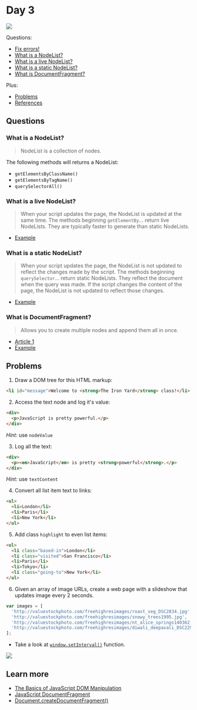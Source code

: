 # Day 3

![](https://alleyhope.files.wordpress.com/2014/05/tumblr_mnenvlkf0o1sqv3nio1_500.gif)

Questions:

+ [Fix errors!](fix-errors.md)
+ [What is a NodeList?](#what-is-a-nodelist)
+ [What is a live NodeList?](#what-is-a-live-nodelist)
+ [What is a static NodeList?](#what-is-a-static-nodelist)
+ [What is DocumentFragment?](#what-is-documentfragment)

Plus:

+ [Problems](#problems)
+ [References](#references)

## Questions

### What is a NodeList?

> NodeList is a collection of nodes.

The following methods will returns a NodeList:

+ `getElementsByClassName()`
+ `getElementsByTagName()`
+ `querySelectorAll()`

### What is a live NodeList?

> When your script updates the page, the NodeList is updated at the same time. The methods beginning `getElementBy`... return live NodeLists. They are typically faster to generate than static NodeLists.

+ [Example](http://jsbin.com/tucitubolu/edit?html,console)

### What is a static NodeList?

> When your script updates the page, the NodeList is not updated to reflect the changes made by the script. The methods beginning `querySelector`... return static NodeLists. They reflect the document when the query was made. If the script changes the content of the page, the NodeList is not updated to reflect those changes.

+ [Example](http://jsbin.com/kimegirige/edit?html,console)

### What is DocumentFragment?

> Allows you to create multiple nodes and append them all in once.

+ [Article 1](http://davidwalsh.name/documentfragment)
+ [Example](http://jsbin.com/doquba/edit?html,js,output)

## Problems

1. Draw a DOM tree for this HTML markup:

  ```html
  <li id="message">Welcome to <strong>The Iron Yard</strong> class!</li>
  ```

2. Access the text node and log it's value:

  ```html
  <div>
    <p>JavaScript is pretty powerful.</p>
  </div>
  ```

  _Hint_: use `nodeValue`

3. Log all the text:

  ```html
  <div>
    <p><em>JavaScript</em> is pretty <strong>powerful</strong>.</p>
  </div>
  ```

  _Hint_: use `textContent`

4. Convert all list item text to links:

  ```html
  <ul>
    <li>London</li>
    <li>Paris</li>
    <li>New York</li>
  </ul>
  ```

5. Add class `highlight` to even list items:

  ```html
  <ul>
    <li class="based-in">London</li>
    <li class="visited">San Francisco</li>
    <li>Paris</li>
    <li>Tokyo</li>
    <li class="going-to">New York</li>
  </ul>
  ```

6. Given an array of image URLs, create a web page with a slideshow that updates image every 2 seconds.

  ```js
  var images = [
    'http://valuestockphoto.com/freehighresimages/roast_veg_DSC2834.jpg',
    'http://valuestockphoto.com/freehighresimages/snowy_trees1995.jpg',
    'http://valuestockphoto.com/freehighresimages/nt_alice_springs140362.jpg',
    'http://valuestockphoto.com/freehighresimages/diwali_deepavali_DSC2292.jpg'
  ];
  ```

+ Take a look at [`window.setInterval()`](https://developer.mozilla.org/en-US/docs/Web/API/WindowTimers/setInterval) function.

![](http://i.imgur.com/t8zvc.gif)

## Learn more

+ [The Basics of JavaScript DOM Manipulation](http://callmenick.com/post/basics-javascript-dom-manipulation)
+ [JavaScript DocumentFragment](http://davidwalsh.name/documentfragment)
+ [Document.createDocumentFragment()](https://developer.mozilla.org/en-US/docs/Web/API/Document/createDocumentFragment)
